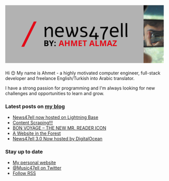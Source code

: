 ## [![Music47ell header](https://github.com/Music47ell/Music47ell/blob/main/assets/github-header.png)](https://www.news47ell.com)

Hi 😊 My name is Ahmet - a highly motivated computer engineer, full-stack developer and freelance English/Turkish into Arabic translator.

I have a strong passion for programming and I'm always looking for new challenges and opportunities to learn and grow.

### Latest posts on [my blog](https://www.news47ell.com)

<!-- BLOG-POST-LIST:START -->
- [News47ell now hosted on Lightning Base](https://www.news47ell.com/blog/news47ell-now-hosted-lightning-base)
- [Content Scraping!!!](https://www.news47ell.com/blog/content-scraping)
- [BON VOYAGE – THE NEW MR. READER ICON](https://www.news47ell.com/blog/bon-voyage-new-mr-reader-icon)
- [A Website in the Forest](https://www.news47ell.com/blog/a-website-in-the-forest)
- [News47ell 3.0 Now hosted by DigitalOcean](https://www.news47ell.com/blog/news47ell-3-0-now-hosted-by-digitalocean)
<!-- BLOG-POST-LIST:END -->

### Stay up to date

- [My personal website](https://news47ell.com/)
- [@Music47ell on Twitter](https://twitter.com/Music47ell)
- [Follow RSS](https://www.news47ell.com/feed)